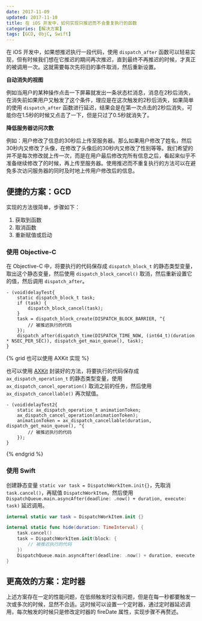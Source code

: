 ```yaml
---
date: 2017-11-09
updated: 2017-11-10
title: 在 iOS 开发中，如何实现只推迟而不会重复执行的函数
categories: [解决方案]
tags: [GCD, ObjC, Swift]
---
```


在 iOS 开发中，如果想推迟执行一段代码，使用 `dispatch_after` 函数可以轻易实现，但有时候我们想在它推迟的期间再次推迟，直到最终不再推迟的时候，才真正的被调用一次。这就需要每次先将旧的事件取消，然后重新设置。

<!-- more-->

**自动消失的视图**

例如当用户的某种操作点击一下屏幕就发出一条状态栏消息，消息在2秒后消失，在消失前如果用户又触发了这个条件，理应是在这次触发的2秒后消失，如果简单的使用 `dispatch_after` 函数进行延迟，结果会是在第一次点击的2秒后消失，可能你在1.5秒的时候又点击了一下，但是只过了0.5秒就消失了。

**降低服务器访问次数**

例如：用户修改了信息的30秒后上传至服务器。那么如果用户修改了姓名，然后30秒内又修改了头像，在修改了头像后的30秒内又修改了性别等等。我们希望的并不是每次修改就上传一次，而是在用户最后修改完所有信息之后，看起来似乎不准备继续修改了的时候，再上传至服务器。使用推迟而不重复执行的方法可以在避免多次访问服务器的同时及时地上传用户修改后的信息。

## 便捷的方案：GCD

实现的方法很简单，步骤如下：

1. 获取到函数
2. 取消函数
3. 重新赋值或启动


### 使用 Objective-C

在 Objective-C 中，将要执行的代码保存成 `dispatch_block_t` 的静态类型变量，取出这个静态变量，然后使用 `dispatch_block_cancel()` 取消，然后重新设置它的值，然后调用 `dispatch_after`。

```objc
- (void)delayTest{
    static dispatch_block_t task;
    if (task) {
        dispatch_block_cancel(task);
    }
    task = dispatch_block_create(DISPATCH_BLOCK_BARRIER, ^{
        // 被推迟执行的代码
    });
    dispatch_after(dispatch_time(DISPATCH_TIME_NOW, (int64_t)(duration * NSEC_PER_SEC)), dispatch_get_main_queue(), task);
}

```

{% grid 也可以使用 AXKit 实现 %}

也可以使用 [AXKit](https://github.com/xaoxuu/AXKit/) 封装好的方法，将要执行的代码保存成 `ax_dispatch_operation_t` 的静态类型变量，使用 `ax_dispatch_cancel_operation()` 取消之前的任务，然后使用 `ax_dispatch_cancellable()` 再次赋值。

```objc
- (void)delayTest2{
    static ax_dispatch_operation_t animationToken;
    ax_dispatch_cancel_operation(animationToken);
    animationToken = ax_dispatch_cancellable(duration, dispatch_get_main_queue(), ^{
        // 被推迟执行的代码
    });
}
```

{% endgrid %}


### 使用 Swift

创建静态变量 `static var task = DispatchWorkItem.init{}`，先取消 `task.cancel()`，再赋值 `DispatchWorkItem`，然后使用 `DispatchQueue.main.asyncAfter(deadline: .now() + duration, execute: task)` 延迟调用。

```swift
internal static var task = DispatchWorkItem.init {}

internal static func hide(duration: TimeInterval) {
    task.cancel()
    task = DispatchWorkItem.init(block: {
        // 被推迟执行的代码
    })
    DispatchQueue.main.asyncAfter(deadline: .now() + duration, execute: task)
}
```

## 更高效的方案：定时器

上述方案存在一定的性能问题，在低频触发时没有问题，但是在每一秒都要触发一次或多次的时候，显然不合适。这时候可以设置一个定时器，通过定时器延迟调用，每次触发的时候只是修改定时器的 fireDate 属性，实现步骤不再赘述。

